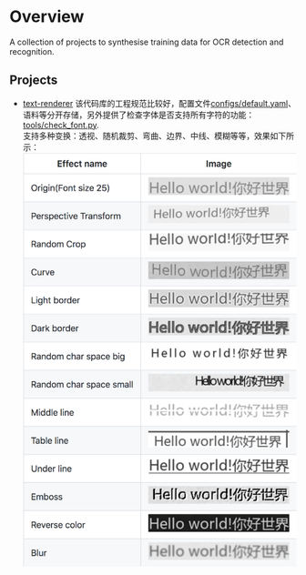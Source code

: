 # Overview
A collection of projects to synthesise training data for OCR detection and recognition.

## Projects
  - [text-renderer](https://github.com/Sanster/text_renderer)
  该代码库的工程规范比较好，配置文件[configs/default.yaml](https://github.com/Sanster/text_renderer/blob/master/configs/default.yaml)、语料等分开存储，另外提供了检查字体是否支持所有字符的功能：[tools/check_font.py](https://github.com/Sanster/text_renderer/blob/master/tools/check_font.py).    
  支持多种变换：透视、随机裁剪、弯曲、边界、中线、模糊等等，效果如下所示：       
  ![text-renderer](./figures/word_render.png) <!-- .element height="30%" width="30%" -->
